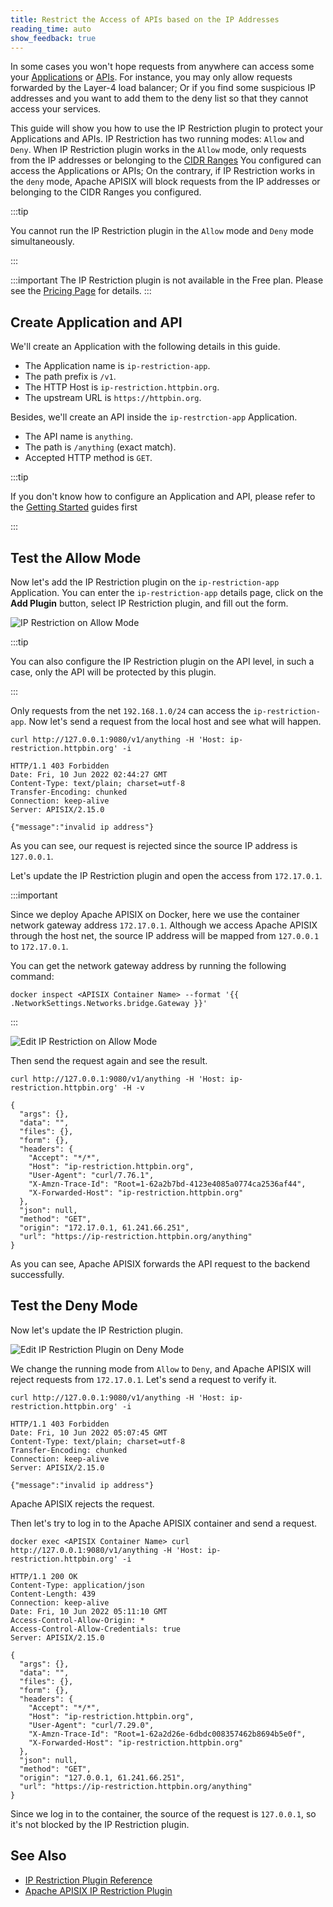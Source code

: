 ```yaml
---
title: Restrict the Access of APIs based on the IP Addresses
reading_time: auto
show_feedback: true
---
```


In some cases you won't hope requests from anywhere can access some your [Applications](../../concepts/application.md) or [APIs](../../concepts/api.md).
For instance, you may only allow requests forwarded by the Layer-4 load balancer; Or if you find some suspicious IP addresses and you want to add them to
the deny list so that they cannot access your services.

This guide will show you how to use the IP Restriction plugin to protect your Applications and APIs. IP Restriction has two running modes: `Allow` and `Deny`.
When IP Restriction plugin works in the `Allow` mode, only requests from the IP addresses or belonging to the [CIDR Ranges](https://en.wikipedia.org/wiki/Classless_Inter-Domain_Routing#:~:text=CIDR%20is%20also%20used%20for,of%20bits%20in%20the%20address.)
You configured can access the Applications or APIs; On the contrary, if IP Restriction works in the `deny` mode, Apache APISIX will block requests from the IP addresses or belonging to the CIDR Ranges you configured.

:::tip

You cannot run the IP Restriction plugin in the `Allow` mode and `Deny` mode simultaneously.

:::

:::important
The IP Restriction plugin is not available in the Free plan. Please see the [Pricing Page](https://api7.ai/pricing) for details.
:::

Create Application and API
--------------------------

We'll create an Application with the following details in this guide.

* The Application name is `ip-restriction-app`.
* The path prefix is `/v1`.
* The HTTP Host is `ip-restriction.httpbin.org`.
* The upstream URL is `https://httpbin.org`.

Besides, we'll create an API inside the `ip-restrction-app` Application.

* The API name is `anything`.
* The path is `/anything` (exact match).
* Accepted HTTP method is `GET`.

:::tip

If you don't know how to configure an Application and API, please refer to the [Getting Started](../../getting-started)
guides first

:::

Test the Allow Mode
--------------------

Now let's add the IP Restriction plugin on the `ip-restriction-app` Application.
You can enter the `ip-restriction-app` details page, click on the **Add Plugin** button,
select IP Restriction plugin, and fill out the form.

![IP Restriction on Allow Mode](https://static.apiseven.com/2022/12/30/ip-restriction-on-allow-mode.png)

:::tip

You can also configure the IP Restriction plugin on the API level,
in such a case, only the API will be protected by this plugin.

:::

Only requests from the net `192.168.1.0/24` can access the `ip-restriction-app`. Now let's
send a request from the local host and see what will happen.

```shell
curl http://127.0.0.1:9080/v1/anything -H 'Host: ip-restriction.httpbin.org' -i
```

```shell
HTTP/1.1 403 Forbidden
Date: Fri, 10 Jun 2022 02:44:27 GMT
Content-Type: text/plain; charset=utf-8
Transfer-Encoding: chunked
Connection: keep-alive
Server: APISIX/2.15.0

{"message":"invalid ip address"}
```

As you can see, our request is rejected since the source IP address is `127.0.0.1`.

Let's update the IP Restriction plugin and open the access from `172.17.0.1`.

:::important

Since we deploy Apache APISIX on Docker, here we use the container network gateway address `172.17.0.1`.
Although we access Apache APISIX through the host net, the source IP address will be mapped from `127.0.0.1`
to `172.17.0.1`.

You can get the network gateway address by running the
following command:

```shell
docker inspect <APISIX Container Name> --format '{{ .NetworkSettings.Networks.bridge.Gateway }}'
```

:::

![Edit IP Restriction on Allow Mode](https://static.apiseven.com/2022/12/30/edit-ip-restriction-allow-mode.png)

Then send the request again and see the result.

```shell
curl http://127.0.0.1:9080/v1/anything -H 'Host: ip-restriction.httpbin.org' -H -v
```

```shell
{
  "args": {},
  "data": "",
  "files": {},
  "form": {},
  "headers": {
    "Accept": "*/*",
    "Host": "ip-restriction.httpbin.org",
    "User-Agent": "curl/7.76.1",
    "X-Amzn-Trace-Id": "Root=1-62a2b7bd-4123e4085a0774ca2536af44",
    "X-Forwarded-Host": "ip-restriction.httpbin.org"
  },
  "json": null,
  "method": "GET",
  "origin": "172.17.0.1, 61.241.66.251",
  "url": "https://ip-restriction.httpbin.org/anything"
}
```

As you can see, Apache APISIX forwards the API request to the backend successfully.

Test the Deny Mode
-------------------

Now let's update the IP Restriction plugin.

![Edit IP Restriction Plugin on Deny Mode](https://static.apiseven.com/2022/12/30/edit-ip-restriction-deny-mode.png)

We change the running mode from `Allow` to `Deny`, and Apache APISIX will reject requests from `172.17.0.1`.
Let's send a request to verify it.

```shell
curl http://127.0.0.1:9080/v1/anything -H 'Host: ip-restriction.httpbin.org' -i
```

```shell
HTTP/1.1 403 Forbidden
Date: Fri, 10 Jun 2022 05:07:45 GMT
Content-Type: text/plain; charset=utf-8
Transfer-Encoding: chunked
Connection: keep-alive
Server: APISIX/2.15.0

{"message":"invalid ip address"}
```

Apache APISIX rejects the request.

Then let's try to log in to the Apache APISIX container and send a request.

```shell
docker exec <APISIX Container Name> curl http://127.0.0.1:9080/v1/anything -H 'Host: ip-restriction.httpbin.org' -i
```

```shell
HTTP/1.1 200 OK
Content-Type: application/json
Content-Length: 439
Connection: keep-alive
Date: Fri, 10 Jun 2022 05:11:10 GMT
Access-Control-Allow-Origin: *
Access-Control-Allow-Credentials: true
Server: APISIX/2.15.0

{
  "args": {},
  "data": "",
  "files": {},
  "form": {},
  "headers": {
    "Accept": "*/*",
    "Host": "ip-restriction.httpbin.org",
    "User-Agent": "curl/7.29.0",
    "X-Amzn-Trace-Id": "Root=1-62a2d26e-6dbdc008357462b8694b5e0f",
    "X-Forwarded-Host": "ip-restriction.httpbin.org"
  },
  "json": null,
  "method": "GET",
  "origin": "127.0.0.1, 61.241.66.251",
  "url": "https://ip-restriction.httpbin.org/anything"
}
```

Since we log in to the container, the source of the request is `127.0.0.1`, so it's not blocked by the
IP Restriction plugin.

See Also
--------

* [IP Restriction Plugin Reference](../../references/plugins/security/ip-restriction.md)
* [Apache APISIX IP Restriction Plugin](https://apisix.apache.org/docs/apisix/next/plugins/ip-restriction/)
